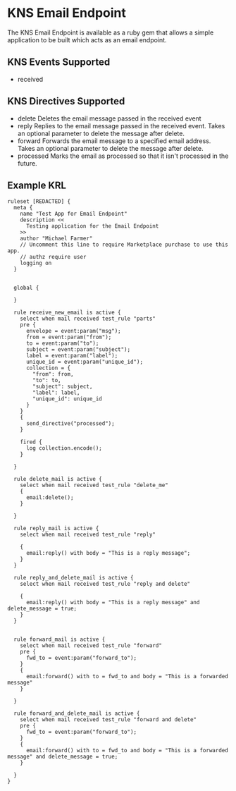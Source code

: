 # KNS Email Endpoint
The KNS Email Endpoint is available as a ruby gem that allows a simple application to be built which acts as an email endpoint.

## KNS Events Supported
  - received

## KNS Directives Supported
  - delete
    Deletes the email message passed in the received event
  - reply 
    Replies to the email message passed in the received event. Takes an optional parameter to delete the message after delete.
  - forward
    Forwards the email message to a specified email address. Takes an optional parameter to delete the message after delete.
  - processed
    Marks the email as processed so that it isn't processed in the future.


## Example KRL

    ruleset [REDACTED] {
      meta {
        name "Test App for Email Endpoint"
        description <<
          Testing application for the Email Endpoint
        >>
        author "Michael Farmer"
        // Uncomment this line to require Marketplace purchase to use this app.
        // authz require user
        logging on
      }


      global {
      
      }

      rule receive_new_email is active {
        select when mail received test_rule "parts"
        pre { 
          envelope = event:param("msg");
          from = event:param("from");
          to = event:param("to");
          subject = event:param("subject");
          label = event:param("label");
          unique_id = event:param("unique_id");
          collection = {
            "from": from,
            "to": to,
            "subject": subject,
            "label": label,
            "unique_id": unique_id
          }
        }
        {
          send_directive("processed");
        } 

        fired {
          log collection.encode();
        }

      }

      rule delete_mail is active {
        select when mail received test_rule "delete_me"
        {
          email:delete();
        }
          
      }

      rule reply_mail is active {
        select when mail received test_rule "reply"

        {
          email:reply() with body = "This is a reply message";
        }
      }

      rule reply_and_delete_mail is active {
        select when mail received test_rule "reply and delete"

        {
          email:reply() with body = "This is a reply message" and delete_message = true;
        }
      }


      rule forward_mail is active {
        select when mail received test_rule "forward"
        pre {
          fwd_to = event:param("forward_to");
        }
        {
          email:forward() with to = fwd_to and body = "This is a forwarded message"
        }
          
      }

      rule forward_and_delete_mail is active {
        select when mail received test_rule "forward and delete"
        pre {
          fwd_to = event:param("forward_to");
        }
        {
          email:forward() with to = fwd_to and body = "This is a forwarded message" and delete_message = true;
        }
          
      }
    }
      


